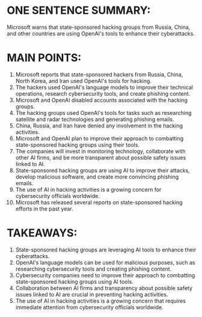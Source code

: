 # ONE SENTENCE SUMMARY:
Microsoft warns that state-sponsored hacking groups from Russia, China, and other countries are using OpenAI's tools to enhance their cyberattacks.

# MAIN POINTS:

1. Microsoft reports that state-sponsored hackers from Russia, China, North Korea, and Iran used OpenAI's tools for hacking.
2. The hackers used OpenAI's language models to improve their technical operations, research cybersecurity tools, and create phishing content.
3. Microsoft and OpenAI disabled accounts associated with the hacking groups.
4. The hacking groups used OpenAI's tools for tasks such as researching satellite and radar technologies and generating phishing emails.
5. China, Russia, and Iran have denied any involvement in the hacking activities.
6. Microsoft and OpenAI plan to improve their approach to combatting state-sponsored hacking groups using their tools.
7. The companies will invest in monitoring technology, collaborate with other AI firms, and be more transparent about possible safety issues linked to AI.
8. State-sponsored hacking groups are using AI to improve their attacks, develop malicious software, and create more convincing phishing emails.
9. The use of AI in hacking activities is a growing concern for cybersecurity officials worldwide.
10. Microsoft has released several reports on state-sponsored hacking efforts in the past year.

# TAKEAWAYS:

1. State-sponsored hacking groups are leveraging AI tools to enhance their cyberattacks.
2. OpenAI's language models can be used for malicious purposes, such as researching cybersecurity tools and creating phishing content.
3. Cybersecurity companies need to improve their approach to combatting state-sponsored hacking groups using AI tools.
4. Collaboration between AI firms and transparency about possible safety issues linked to AI are crucial in preventing hacking activities.
5. The use of AI in hacking activities is a growing concern that requires immediate attention from cybersecurity officials worldwide.
